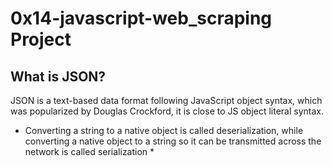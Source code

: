 # 0x14-javascript-web_scraping Project #

## What is JSON? ##
JSON is a text-based data format following JavaScript object syntax, which was popularized by Douglas Crockford, it is close to JS object literal syntax.
* Converting a string to a native object is called deserialization, while converting a native object to a string so it can be transmitted across the network is called serialization *
